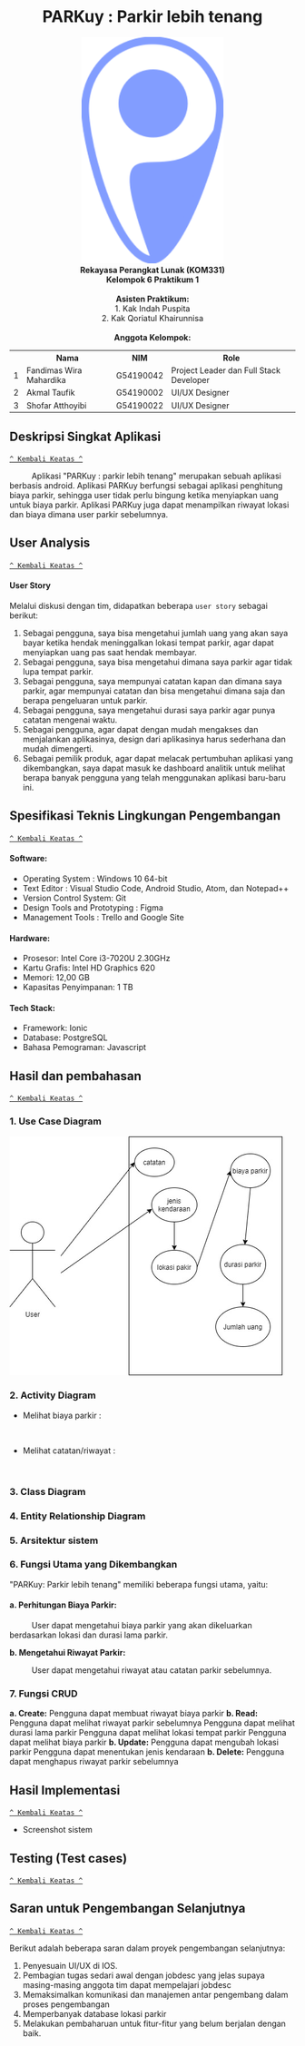 <div align="center">
  <h1>PARKuy : Parkir lebih tenang </h1>
  <img src=https://github.com/fandimas29/pasti-bisa-rpl-6/blob/main/logo.svg width=250px>
  <br>
  <b>Rekayasa Perangkat Lunak (KOM331)<br>
  Kelompok 6 Praktikum 1</b>
  <br><br>
  <b> Asisten Praktikum: </b> <br>
  1. Kak Indah Puspita <br>
  2. Kak Qoriatul Khairunnisa
  <br><br>
  <b> Anggota Kelompok: </b>
  <table>
    <tr>
      <th></th>
      <th>Nama</th>
      <th>NIM</th>
      <th>Role</th>
    </tr>
    <tr>
      <td>1</td>
      <td>Fandimas Wira Mahardika</td>
      <td>G54190042</td>
      <td>Project Leader dan Full Stack Developer </td>
    </tr>
    <tr>
      <td>2</td>
      <td>Akmal Taufik</td>
      <td>G54190002</td>
      <td>UI/UX Designer</td>
    </tr>
    <tr>
      <td>3</td>
      <td>Shofar Atthoyibi</td>
      <td>G54190022</td>
      <td>UI/UX Designer</td>
    </tr>
    
  </table>
</div>


## Deskripsi Singkat Aplikasi
[`^ Kembali Keatas ^`](#)

&ensp;&ensp;&ensp;&ensp;&ensp; 
Aplikasi "PARKuy : parkir lebih tenang" merupakan sebuah aplikasi berbasis android. Aplikasi PARKuy berfungsi sebagai aplikasi penghitung biaya parkir, 
sehingga user tidak perlu bingung ketika menyiapkan uang untuk biaya parkir. Aplikasi PARKuy juga dapat menampilkan riwayat lokasi dan biaya dimana user parkir sebelumnya.

## User Analysis
[`^ Kembali Keatas ^`](#)

#### User Story

Melalui diskusi dengan tim, didapatkan beberapa `user story` sebagai berikut:

1. Sebagai pengguna, saya bisa mengetahui jumlah uang yang akan saya bayar ketika hendak meninggalkan lokasi tempat parkir, agar dapat menyiapkan uang pas saat hendak membayar.
2. Sebagai pengguna, saya bisa mengetahui dimana saya parkir agar tidak lupa tempat parkir.
3. Sebagai pengguna, saya mempunyai catatan kapan dan dimana saya parkir, agar mempunyai catatan dan bisa mengetahui dimana saja dan berapa pengeluaran untuk parkir.
4. Sebagai pengguna, saya mengetahui durasi saya parkir agar punya catatan mengenai waktu.  
5. Sebagai pengguna, agar dapat dengan mudah mengakses dan menjalankan aplikasinya, design dari aplikasinya harus sederhana dan mudah dimengerti.
6. Sebagai pemilik produk, agar dapat melacak pertumbuhan aplikasi yang dikembangkan, saya dapat masuk ke dashboard analitik untuk melihat berapa banyak pengguna yang telah menggunakan aplikasi baru-baru ini.

## Spesifikasi Teknis Lingkungan Pengembangan
[`^ Kembali Keatas ^`](#)

#### Software:
* Operating System : Windows 10 64-bit
* Text Editor : Visual Studio Code, Android Studio, Atom, dan Notepad++
* Version Control System: Git
* Design Tools and Prototyping : Figma
* Management Tools : Trello and Google Site
  
#### Hardware:
* Prosesor: Intel Core i3-7020U 2.30GHz 
* Kartu Grafis: Intel HD Graphics 620 
* Memori: 12,00 GB 
* Kapasitas Penyimpanan: 1 TB

#### Tech Stack:
* Framework: Ionic 
* Database: PostgreSQL
* Bahasa Pemograman: Javascript 
 



## Hasil dan pembahasan
[`^ Kembali Keatas ^`](#)

  ### 1. Use Case Diagram 
  
  <img src="https://github.com/fandimas29/pasti-bisa-rpl-6/blob/main/user%20diagram.jpg">
  
  ### 2. Activity Diagram 
  * Melihat biaya parkir :
  <img src="">
  
  * Melihat catatan/riwayat :
  <img src="">
  
  
 
  ### 3. Class Diagram 
  
  
  ### 4. Entity Relationship Diagram
  
 
  
  ### 5. Arsitektur sistem  
  
 
  
  ### 6. Fungsi Utama yang Dikembangkan 
  
  "PARKuy: Parkir lebih tenang" memiliki beberapa fungsi utama, yaitu:
   
   #### a. Perhitungan Biaya Parkir: 
   &ensp;&ensp;&ensp;&ensp;&ensp; User dapat mengetahui biaya parkir yang akan dikeluarkan berdasarkan lokasi dan durasi lama parkir.
  
   <b> b. Mengetahui Riwayat Parkir: </b>
   
   &ensp;&ensp;&ensp;&ensp;&ensp; User dapat mengetahui riwayat atau catatan parkir sebelumnya.
  ### 7. Fungsi CRUD
  <b>a. Create:</b>
  Pengguna dapat membuat riwayat biaya parkir
  <b>b. Read:</b> 
  Pengguna dapat melihat riwayat parkir sebelumnya
  Pengguna dapat melihat durasi lama parkir
  Pengguna dapat melihat lokasi tempat parkir
  Pengguna dapat melihat biaya parkir
  <b>b. Update:</b> 
  Pengguna dapat mengubah lokasi parkir
  Pengguna dapat menentukan jenis kendaraan
  <b>b. Delete:</b> 
  Pengguna dapat menghapus riwayat parkir sebelumnya

## Hasil Implementasi
[`^ Kembali Keatas ^`](#)
  * Screenshot sistem 

## Testing (Test cases)
[`^ Kembali Keatas ^`](#)
 
## Saran untuk Pengembangan Selanjutnya
[`^ Kembali Keatas ^`](#)

Berikut adalah beberapa saran dalam proyek pengembangan selanjutnya:
1. Penyesuain UI/UX di IOS.
2. Pembagian tugas sedari awal dengan jobdesc yang jelas supaya masing-masing anggota tim dapat mempelajari jobdesc
3. Memaksimalkan komunikasi dan manajemen antar pengembang dalam proses pengembangan
4. Memperbanyak database lokasi parkir
5. Melakukan pembaharuan untuk fitur-fitur yang belum berjalan dengan baik.
